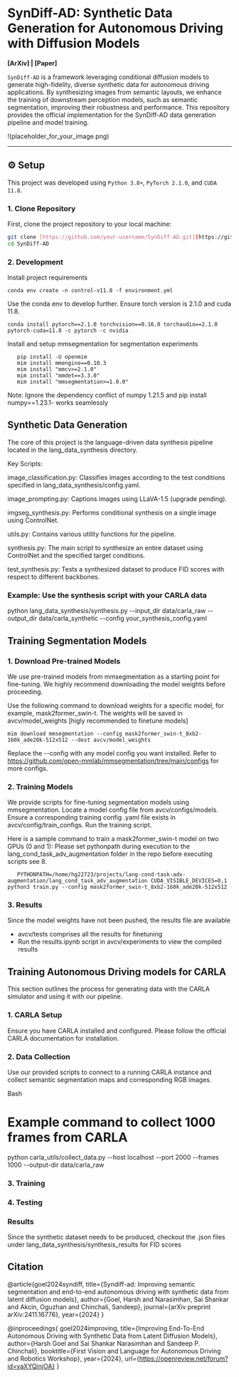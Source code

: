 
# SynDiff-AD: Synthetic Data Generation for Autonomous Driving with Diffusion Models

**[ArXiv] | [Paper]**


`SynDiff-AD` is a framework leveraging conditional diffusion models to generate high-fidelity, diverse synthetic data for autonomous driving applications. By synthesizing images from semantic layouts, we enhance the training of downstream perception models, such as semantic segmentation, improving their robustness and performance. This repository provides the official implementation for the SynDiff-AD data generation pipeline and model training.

!(placeholder_for_your_image.png)

---

## ⚙️ Setup

This project was developed using `Python 3.8+`, `PyTorch 2.1.0`, and `CUDA 11.8`.

### 1. Clone Repository
First, clone the project repository to your local machine:
```bash
git clone [https://github.com/your-username/SynDiff-AD.git](https://github.com/your-username/SynDiff-AD.git)
cd SynDiff-AD
```



### 2. Development
Install project requirements
```
conda env create -n control-v11.8 -f environment.yml
```

Use the conda env to develop further. Ensure torch version is 2.1.0 and cuda 11.8.

```
conda install pytorch==2.1.0 torchvision==0.16.0 torchaudio==2.1.0 pytorch-cuda=11.8 -c pytorch -c nvidia
```

Install and setup mmsegmentation for segmentation experiments

```
   pip install -U openmim
   mim install mmengine==0.10.3
   mim install "mmcv>=2.1.0"
   mim install "mmdet==3.3.0"
   mim install "mmsegmentation>=1.0.0"

```
Note: Ignore the dependency conflict of numpy 1.21.5 and pip install numpy==1.23.1- works seamlessly


## Synthetic Data Generation

The core of this project is the language-driven data synthesis pipeline located in the lang_data_synthesis directory.

Key Scripts:

image_classification.py: Classifies images according to the test conditions specified in lang_data_synthesis/config.yaml.

image_prompting.py: Captions images using LLaVA-1.5 (upgrade pending).

imgseg_synthesis.py: Performs conditional synthesis on a single image using ControlNet.

utils.py: Contains various utility functions for the pipeline.

synthesis.py: The main script to synthesize an entire dataset using ControlNet and the specified target conditions.

test_synthesis.py: Tests a synthesized dataset to produce FID scores with respect to different backbones.

### Example: Use the synthesis script with your CARLA data
python lang_data_synthesis/synthesis.py --input_dir data/carla_raw --output_dir data/carla_synthetic --config your_synthesis_config.yaml


## Training Segmentation Models

### 1. Download Pre-trained Models
We use pre-trained models from mmsegmentation as a starting point for fine-tuning. We highly recommend downloading the model weights before proceeding.

Use the following command to download weights for a specific model, for example, mask2former_swin-t. The weights will be saved in avcv/model_weights [higly recommended to finetune models]

```
mim download mmsegmentation --config mask2former_swin-t_8xb2-160k_ade20k-512x512 --dest avcv/model_weights
```
Replace the  --config with any model config you want installed. Refer to https://github.com/open-mmlab/mmsegmentation/tree/main/configs for more configs.

### 2. Training Models

We provide scripts for fine-tuning segmentation models using mmsegmentation.
Locate a model config file from avcv/configs/models.
Ensure a corresponding training config .yaml file exists in avcv/config/train_configs.
Run the training script.

Here is a sample command to train a mask2former_swin-t model on two GPUs (0 and 1):
Please set pythonpath during execution to the lang_cond_task_adv_augmentation folder in the repo before executing scripts see 8.

```
   PYTHONPATH=/home/hg22723/projects/lang-cond-task-adv-augmentation/lang_cond_task_adv_augmentation CUDA_VISIBLE_DEVICES=0,1 python3 train.py --config mask2former_swin-t_8xb2-160k_ade20k-512x512 
```

### 3. Results

Since the model weights have not been pushed, the results file are available
  -  avcv/tests comprises all the results for finetuning
  -  Run the results.ipynb script in avcv/experiments to view the compiled results



## Training Autonomous Driving models for CARLA

This section outlines the process for generating data with the CARLA simulator and using it with our pipeline.


### 1. CARLA Setup
Ensure you have CARLA installed and configured. Please follow the official CARLA documentation for installation.

### 2. Data Collection
Use our provided scripts to connect to a running CARLA instance and collect semantic segmentation maps and corresponding RGB images.

Bash

# Example command to collect 1000 frames from CARLA
python carla_utils/collect_data.py --host localhost --port 2000 --frames 1000 --output-dir data/carla_raw

### 3. Training

### 4. Testing



### Results

Since the synthetic dataset needs to be produced, checkout the .json files under lang_data_synthesis/synthesis_results for FID scores

## Citation

@article{goel2024syndiff,
  title={Syndiff-ad: Improving semantic segmentation and end-to-end autonomous driving with synthetic data from latent diffusion models},
  author={Goel, Harsh and Narasimhan, Sai Shankar and Akcin, Oguzhan and Chinchali, Sandeep},
  journal={arXiv preprint arXiv:2411.16776},
  year={2024}
}

@inproceedings{
goel2024improving,
title={Improving End-To-End Autonomous Driving with Synthetic Data from Latent Diffusion Models},
author={Harsh Goel and Sai Shankar Narasimhan and Sandeep P. Chinchali},
booktitle={First Vision and Language for Autonomous Driving and Robotics Workshop},
year={2024},
url={https://openreview.net/forum?id=yaXYQinjOA}
}


 
